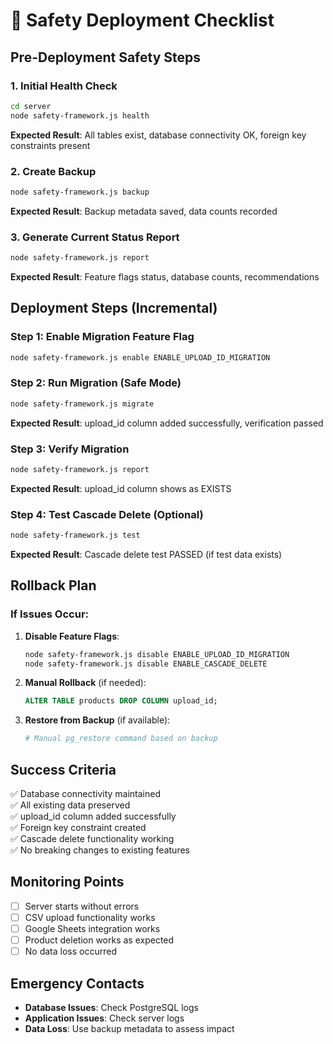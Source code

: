 # 🚀 Safety Deployment Checklist

## Pre-Deployment Safety Steps

### 1. Initial Health Check
```bash
cd server
node safety-framework.js health
```
**Expected Result**: All tables exist, database connectivity OK, foreign key constraints present

### 2. Create Backup
```bash
node safety-framework.js backup
```
**Expected Result**: Backup metadata saved, data counts recorded

### 3. Generate Current Status Report
```bash
node safety-framework.js report
```
**Expected Result**: Feature flags status, database counts, recommendations

## Deployment Steps (Incremental)

### Step 1: Enable Migration Feature Flag
```bash
node safety-framework.js enable ENABLE_UPLOAD_ID_MIGRATION
```

### Step 2: Run Migration (Safe Mode)
```bash
node safety-framework.js migrate
```
**Expected Result**: upload_id column added successfully, verification passed

### Step 3: Verify Migration
```bash
node safety-framework.js report
```
**Expected Result**: upload_id column shows as EXISTS

### Step 4: Test Cascade Delete (Optional)
```bash
node safety-framework.js test
```
**Expected Result**: Cascade delete test PASSED (if test data exists)

## Rollback Plan

### If Issues Occur:
1. **Disable Feature Flags**:
   ```bash
   node safety-framework.js disable ENABLE_UPLOAD_ID_MIGRATION
   node safety-framework.js disable ENABLE_CASCADE_DELETE
   ```

2. **Manual Rollback** (if needed):
   ```sql
   ALTER TABLE products DROP COLUMN upload_id;
   ```

3. **Restore from Backup** (if available):
   ```bash
   # Manual pg_restore command based on backup
   ```

## Success Criteria

✅ Database connectivity maintained  
✅ All existing data preserved  
✅ upload_id column added successfully  
✅ Foreign key constraint created  
✅ Cascade delete functionality working  
✅ No breaking changes to existing features  

## Monitoring Points

- [ ] Server starts without errors
- [ ] CSV upload functionality works
- [ ] Google Sheets integration works
- [ ] Product deletion works as expected
- [ ] No data loss occurred

## Emergency Contacts

- **Database Issues**: Check PostgreSQL logs
- **Application Issues**: Check server logs
- **Data Loss**: Use backup metadata to assess impact 